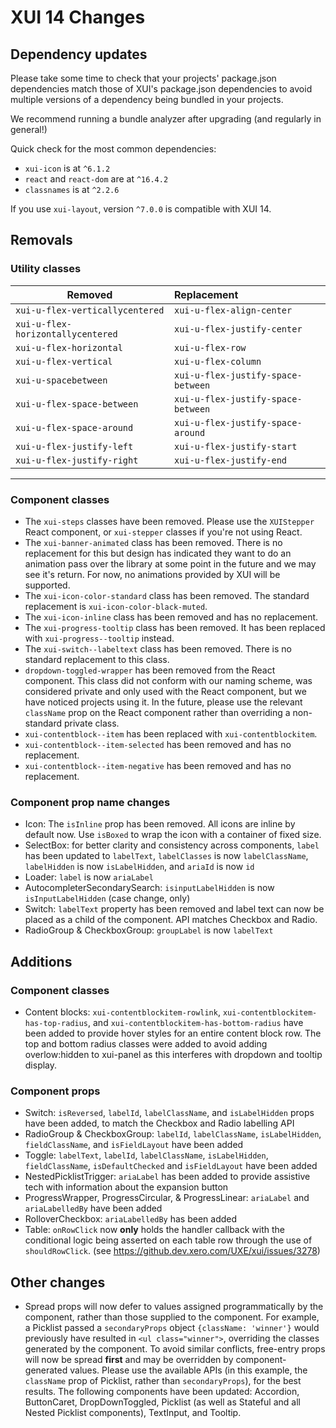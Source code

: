 # XUI 14 Changes

## Dependency updates

Please take some time to check that your projects' package.json dependencies match those of XUI's package.json
dependencies to avoid multiple versions of a dependency being bundled in your projects.

We recommend running a bundle analyzer after upgrading (and regularly in general!)

Quick check for the most common dependencies:

* `xui-icon` is at `^6.1.2`
* `react` and `react-dom` are at `^16.4.2`
* `classnames` is at `^2.2.6`

If you use `xui-layout`, version `^7.0.0` is compatible with XUI 14.

## Removals

### Utility classes

| Removed       | Replacement    |
| ------------- | :------------- |
| `xui-u-flex-verticallycentered` | `xui-u-flex-align-center` |
| `xui-u-flex-horizontallycentered` | `xui-u-flex-justify-center` |
| `xui-u-flex-horizontal` | `xui-u-flex-row` |
| `xui-u-flex-vertical` | `xui-u-flex-column` |
| `xui-u-spacebetween` | `xui-u-flex-justify-space-between` |
| `xui-u-flex-space-between` | `xui-u-flex-justify-space-between` |
| `xui-u-flex-space-around` | `xui-u-flex-justify-space-around` |
| `xui-u-flex-justify-left` | `xui-u-flex-justify-start` |
| `xui-u-flex-justify-right` | `xui-u-flex-justify-end` |

---

### Component classes

* The `xui-steps` classes have been removed. Please use the `XUIStepper` React component, or `xui-stepper` classes if you're not using React.
* The `xui-banner-animated` class has been removed. There is no replacement for this but design has indicated they want to do an animation pass over the library at some point in the future and we may see it's return. For now, no animations provided by XUI will be supported.
* The `xui-icon-color-standard` class has been removed. The standard replacement is `xui-icon-color-black-muted`.
* The `xui-icon-inline` class has been removed and has no replacement.
* The `xui-progress-tooltip` class has been removed. It has been replaced with `xui-progress--tooltip` instead.
* The `xui-switch--labeltext` class has been removed. There is no standard replacement to this class.
* `dropdown-toggled-wrapper` has been removed from the React component. This class did not conform with our naming scheme, was considered private and only used with the React component, but we have noticed projects using it. In the future, please use the relevant `className` prop on the React component rather than overriding a non-standard private class.
* `xui-contentblock--item` has been replaced with `xui-contentblockitem`.
* `xui-contentblock--item-selected` has been removed and has no replacement.
* `xui-contentblock--item-negative` has been removed and has no replacement.

### Component prop name changes

* Icon: The `isInline` prop has been removed. All icons are inline by default now. Use `isBoxed` to wrap the icon with a container of fixed size.
* SelectBox: for better clarity and consistency across components, `label` has been updated to `labelText`, `labelClasses` is now `labelClassName`, `labelHidden` is now `isLabelHidden`, and `ariaId` is now `id`
* Loader: `label` is now `ariaLabel`
* AutocompleterSecondarySearch: `isinputLabelHidden` is now `isInputLabelHidden` (case change, only)
* Switch: `labelText` property has been removed and label text can now be placed as a child of the component. API matches Checkbox and Radio.
* RadioGroup & CheckboxGroup: `groupLabel` is now `labelText`

## Additions

### Component classes

* Content blocks: `xui-contentblockitem-rowlink`, `xui-contentblockitem-has-top-radius`, and `xui-contentblockitem-has-bottom-radius` have been added to provide hover styles for an entire content block row. The top and bottom radius classes were added to avoid adding overlow:hidden to xui-panel as this interferes with dropdown and tooltip display.

### Component props

* Switch: `isReversed`, `labelId`, `labelClassName`, and `isLabelHidden` props have been added, to match the Checkbox and Radio labelling API
* RadioGroup & CheckboxGroup: `labelId`, `labelClassName`, `isLabelHidden`, `fieldClassName`, and `isFieldLayout` have been added
* Toggle: `labelText`, `labelId`, `labelClassName`, `isLabelHidden`, `fieldClassName`, `isDefaultChecked` and `isFieldLayout` have been added
* NestedPicklistTrigger: `ariaLabel` has been added to provide assistive tech with information about the expansion button
* ProgressWrapper, ProgressCircular, & ProgressLinear: `ariaLabel` and `ariaLabelledBy` have been added
* RolloverCheckbox: `ariaLabelledBy` has been added
* Table: `onRowClick` now **only** holds the handler callback with the conditional logic being asserted on each table row through the use of `shouldRowClick`. (see https://github.dev.xero.com/UXE/xui/issues/3278)

## Other changes

* Spread props will now defer to values assigned programmatically by the component, rather than those supplied to the component. For example, a Picklist passed a `secondaryProps` object `{className: 'winner'}` would previously have resulted in `<ul class="winner">`, overriding the classes generated by the component. To avoid similar conflicts, free-entry props will now be spread **first** and may be overridden by component-generated values. Please use the available APIs (in this example, the `className` prop of Picklist, rather than `secondaryProps`), for the best results. The following components have been updated: Accordion, ButtonCaret, DropDownToggled, Picklist (as well as Stateful and all Nested Picklist components), TextInput, and Tooltip.
